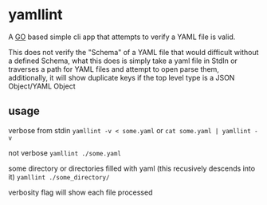 # yamllint

A [GO](https://golang.org/) based simple cli app that attempts to verify a YAML file is valid.


This does not verify the "Schema" of a YAML file that would difficult without a defined Schema, what this does is simply take a yaml file in StdIn or traverses a path for YAML files and attempt to open
parse them, additionally, it will show duplicate keys if the top level type is a JSON Object/YAML Object


## usage

verbose from stdin
	`yamllint -v < some.yaml`
or
	`cat some.yaml | yamllint -v`

not verbose
	`yamllint ./some.yaml`


some directory or directories filled with yaml (this recusively descends into it)
	`yamllint ./some_directory/`

verbosity flag will show each file processed
